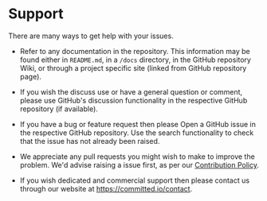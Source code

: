 # Support

There are many ways to get help with your issues.

* Refer to any documentation in the repository. This information may be found either in `README.md`, in a `/docs` directory, in the GitHub repository Wiki, or through a project specific site (linked from GitHub repository page). 

* If you wish the discuss use or have a general question or comment, please use GitHub's discussion functionality in the respective GitHub repository (if available).  

* If you have a bug or feature request then please Open a GitHub issue in the respective GitHub repository. Use the search functionality to check that the issue has not already been raised.

* We appreciate any pull requests you might wish to make to improve the problem. We'd advise raising a issue first, as per our [Contribution Policy](https://github.com/commitd/.github/blob/main/CONTRIBUTING.md).

* If you wish dedicated and commercial support then please contact us through our website at https://committed.io/contact.
    
